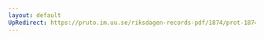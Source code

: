 ```yaml
---
layout: default
UpRedirect: https://pruto.im.uu.se/riksdagen-records-pdf/1874/prot-1874--ak--228/prot-1874--ak--228_010.pdf
---
```

